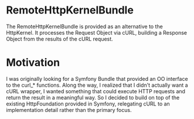 # RemoteHttpKernelBundle
The RemoteHttpKernelBundle is provided as an alternative to the HttpKernel.  It processes the Request Object
via cURL, building a Response Object from the results of the cURL request.

# Motivation
I was originally looking for a Symfony Bundle that provided an OO interface to the curl_* functions.  Along the 
way, I realized that I didn't actually want a cURL wrapper, I wanted something that could execute HTTP requests 
and return the result in a meaningful way.  So I decided to build on top of the existing HttpFoundation provided
in Symfony, relegating cURL to an implementation detail rather than the primary focus.
